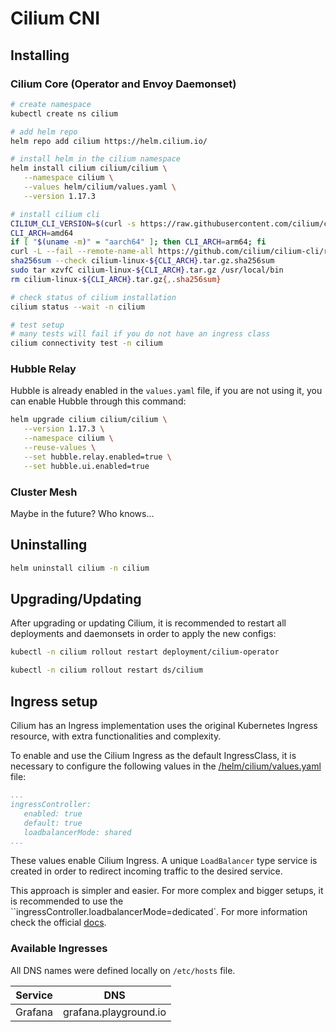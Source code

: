 # Cilium CNI

## Installing

### Cilium Core (Operator and Envoy Daemonset)

```bash
# create namespace
kubectl create ns cilium

# add helm repo
helm repo add cilium https://helm.cilium.io/

# install helm in the cilium namespace
helm install cilium cilium/cilium \
   --namespace cilium \
   --values helm/cilium/values.yaml \
   --version 1.17.3

# install cilium cli
CILIUM_CLI_VERSION=$(curl -s https://raw.githubusercontent.com/cilium/cilium-cli/main/stable.txt)
CLI_ARCH=amd64
if [ "$(uname -m)" = "aarch64" ]; then CLI_ARCH=arm64; fi
curl -L --fail --remote-name-all https://github.com/cilium/cilium-cli/releases/download/${CILIUM_CLI_VERSION}/cilium-linux-${CLI_ARCH}.tar.gz{,.sha256sum}
sha256sum --check cilium-linux-${CLI_ARCH}.tar.gz.sha256sum
sudo tar xzvfC cilium-linux-${CLI_ARCH}.tar.gz /usr/local/bin
rm cilium-linux-${CLI_ARCH}.tar.gz{,.sha256sum}

# check status of cilium installation
cilium status --wait -n cilium

# test setup
# many tests will fail if you do not have an ingress class
cilium connectivity test -n cilium
```

### Hubble Relay

Hubble is already enabled in the `values.yaml` file, if you are not using it,
you can enable Hubble through this command:

```bash
helm upgrade cilium cilium/cilium \
   --version 1.17.3 \
   --namespace cilium \
   --reuse-values \
   --set hubble.relay.enabled=true \
   --set hubble.ui.enabled=true
```

### Cluster Mesh

Maybe in the future? Who knows...

## Uninstalling

```bash
helm uninstall cilium -n cilium
```

## Upgrading/Updating 

After upgrading or updating Cilium, it is recommended to restart all deployments and daemonsets in order to apply the new configs:

```bash
kubectl -n cilium rollout restart deployment/cilium-operator

kubectl -n cilium rollout restart ds/cilium
```

## Ingress setup

Cilium has an Ingress implementation uses the original Kubernetes Ingress resource, with extra functionalities and complexity.

To enable and use the Cilium Ingress as the default IngressClass, it is necessary to configure the following values in the [/helm/cilium/values.yaml](/helm/cilium/values.yaml) file:

```yaml
...
ingressController:
   enabled: true
   default: true
   loadbalancerMode: shared
...
```

These values enable Cilium Ingress. A unique `LoadBalancer` type service is created in order to redirect incoming traffic to the desired service.

This approach is simpler and easier. For more complex and bigger setups, it is recommended to use the ``ingressController.loadbalancerMode=dedicated`. For more information check the official [docs](https://docs.cilium.io/en/stable/network/servicemesh/ingress/).

### Available Ingresses

All DNS names were defined locally on `/etc/hosts` file.

| Service |          DNS          |
| :-----: | :-------------------: |
| Grafana | grafana.playground.io |
